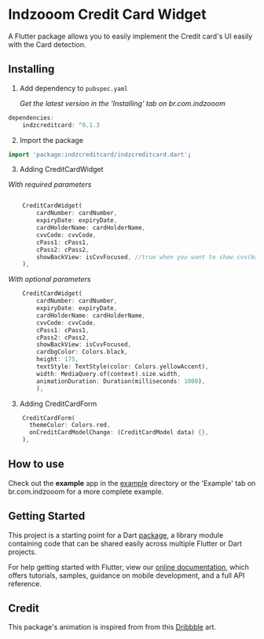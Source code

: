 # Indzooom Credit Card Widget

A Flutter package allows you to easily implement the Credit card's UI easily with the Card detection.

## Installing

1.  Add dependency to `pubspec.yaml`

    *Get the latest version in the 'Installing' tab on br.com.indzooom*

```dart
dependencies:
    indzcreditcard: ^0.1.3
```

2.  Import the package
```dart
import 'package:indzcreditcard/indzcreditcard.dart';
```

3.  Adding CreditCardWidget

*With required parameters*
```dart

    CreditCardWidget(
        cardNumber: cardNumber,
        expiryDate: expiryDate,
        cardHolderName: cardHolderName,
        cvvCode: cvvCode,
        cPass1: cPass1,
        cPass2: cPass2,
        showBackView: isCvvFocused, //true when you want to show cvv(back) view
    ),
```
*With optional parameters*
```dart
    CreditCardWidget(
        cardNumber: cardNumber,
        expiryDate: expiryDate,
        cardHolderName: cardHolderName,
        cvvCode: cvvCode,
        cPass1: cPass1,
        cPass2: cPass2,
        showBackView: isCvvFocused,
        cardbgColor: Colors.black,
        height: 175,
        textStyle: TextStyle(color: Colors.yellowAccent),
        width: MediaQuery.of(context).size.width,
        animationDuration: Duration(milliseconds: 1000),
        ),
```
3.  Adding CreditCardForm

```dart
    CreditCardForm(
      themeColor: Colors.red,
      onCreditCardModelChange: (CreditCardModel data) {},
    ),
```

## How to use
Check out the **example** app in the [example](example) directory or the 'Example' tab on br.com.indzooom for a more complete example.

## Getting Started

This project is a starting point for a Dart
[package](https://flutter.dev/developing-packages/),
a library module containing code that can be shared easily across
multiple Flutter or Dart projects.

For help getting started with Flutter, view our
[online documentation](https://flutter.dev/docs), which offers tutorials,
samples, guidance on mobile development, and a full API reference.

## Credit

This package's animation is inspired from from this [Dribbble](https://dribbble.com/shots/2187649-Credit-card-Checkout-flow-AMEX) art.
